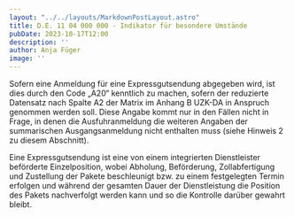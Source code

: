 ```yaml
---
layout: "../../layouts/MarkdownPostLayout.astro"
title: D.E. 11 04 000 000 - Indikator für besondere Umstände
pubDate: 2023-10-17T12:00
description: ''
author: Anja Füger
image: ''
---
```


Sofern eine Anmeldung für eine Expressgutsendung abgegeben wird, ist dies durch den Code „A20“ kenntlich zu machen, sofern der reduzierte Datensatz nach Spalte A2 der Matrix im Anhang B UZK-DA in Anspruch genommen werden soll. Diese Angabe kommt nur in den Fällen nicht in Frage, in denen die Ausfuhranmeldung die weiteren Angaben der summarischen Ausgangsanmeldung nicht enthalten muss (siehe Hinweis 2 zu diesem Abschnitt).

Eine Expressgutsendung ist eine von einem integrierten Dienstleister beförderte Einzelposition, wobei Abholung, Beförderung, Zollabfertigung und Zustellung der Pakete beschleunigt bzw. zu einem festgelegten Termin erfolgen und während der gesamten Dauer der Dienstleistung die Position des Pakets nachverfolgt werden kann und so die Kontrolle darüber gewahrt bleibt.